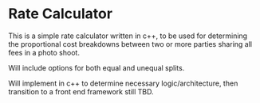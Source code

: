 # Rate Calculator
This is a simple rate calculator written in c++, to be used for determining
the proportional cost breakdowns between two or more parties sharing all fees in a 
photo shoot. 

Will include options for both equal and unequal splits.

Will implement in c++ to determine necessary logic/architecture, then transition
to a front end framework still TBD.